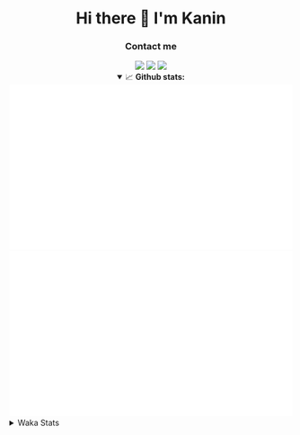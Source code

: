 <div align="center">
 <h1>Hi there 👋 I'm Kanin</h1>
 <h3>Contact me</h3>
 <a href="mailto:im@kanin.dev"><img src="https://img.shields.io/badge/gmail-%23D14836.svg?&style=for-the-badge&logo=gmail&logoColor=white"/></a>
 <a href="https://twitter.com/KaninDev"><img src="https://img.shields.io/badge/twitter-%231DA1F2.svg?&style=for-the-badge&logo=twitter&logoColor=white"/></a>
 <a href="https://www.linkedin.com/in/KaninDev"><img src="https://img.shields.io/badge/linkedin-%230077B5.svg?&style=for-the-badge&logo=linkedin&logoColor=white"/></a>
<details open>
  <summary>📈 <b>Github stats:</b></summary>
  <img src="https://github.com/Kanin/Kanin/blob/master/scripts/GitHubStats/generated/overview.svg"/>
  <img src="https://github.com/Kanin/Kanin/blob/master/scripts/GitHubStats/generated/languages.svg"/>
</details>
</div>

<details>
 <summary>Waka Stats</summary>

<!--START_SECTION:waka-->
![Profile Views](http://img.shields.io/badge/Profile%20Views-9-blue)

![Lines of code](https://img.shields.io/badge/From%20Hello%20World%20I%27ve%20Written-32760%20lines%20of%20code-blue)

**🐱 My Github Data** 

> 🏆 217 Contributions in the Year 2021
 > 
> 📦 35.8 kB Used in Github's Storage 
 > 
> 🚫 Not Opted to Hire
 > 
> 📜 11 Public Repositories 
 > 
> 🔑 5 Private Repositories  
 > 
**I'm an Early 🐤** 

```text
🌞 Morning    104 commits    ████░░░░░░░░░░░░░░░░░░░░░   18.41% 
🌆 Daytime    217 commits    █████████░░░░░░░░░░░░░░░░   38.41% 
🌃 Evening    117 commits    █████░░░░░░░░░░░░░░░░░░░░   20.71% 
🌙 Night      127 commits    █████░░░░░░░░░░░░░░░░░░░░   22.48%

```
📅 **I'm Most Productive on Monday** 

```text
Monday       127 commits    █████░░░░░░░░░░░░░░░░░░░░   22.48% 
Tuesday      86 commits     ███░░░░░░░░░░░░░░░░░░░░░░   15.22% 
Wednesday    96 commits     ████░░░░░░░░░░░░░░░░░░░░░   16.99% 
Thursday     62 commits     ██░░░░░░░░░░░░░░░░░░░░░░░   10.97% 
Friday       50 commits     ██░░░░░░░░░░░░░░░░░░░░░░░   8.85% 
Saturday     56 commits     ██░░░░░░░░░░░░░░░░░░░░░░░   9.91% 
Sunday       88 commits     ████░░░░░░░░░░░░░░░░░░░░░   15.58%

```


📊 **This Week I Spent My Time On** 

```text
⌚︎ Time Zone: America/New_York

💬 Programming Languages: 
Python                   15 hrs 35 mins      ███████████░░░░░░░░░░░░░░   47.22% 
HTML                     7 hrs 52 mins       ██████░░░░░░░░░░░░░░░░░░░   23.86% 
JavaScript               5 hrs 25 mins       ████░░░░░░░░░░░░░░░░░░░░░   16.46% 
CSS                      1 hr 44 mins        █░░░░░░░░░░░░░░░░░░░░░░░░   5.3% 
Docker                   1 hr                ░░░░░░░░░░░░░░░░░░░░░░░░░   3.07%

🔥 Editors: 
PyCharm                  32 hrs 56 mins      █████████████████████████   99.83% 
IntelliJ                 3 mins              ░░░░░░░░░░░░░░░░░░░░░░░░░   0.17%

🐱‍💻 Projects: 
nginx-ui                 29 hrs 33 mins      ██████████████████████░░░   89.57% 
Naila.py                 3 hrs 23 mins       ██░░░░░░░░░░░░░░░░░░░░░░░   10.26% 
Kanin                    3 mins              ░░░░░░░░░░░░░░░░░░░░░░░░░   0.17% 
Unknown Project          0 secs              ░░░░░░░░░░░░░░░░░░░░░░░░░   0.0%

💻 Operating System: 
Linux                    33 hrs              █████████████████████████   100.0%

```

**I Mostly Code in Python** 

```text
Python                   21 repos            ███████████████████░░░░░░   77.78% 
JavaScript               3 repos             ██░░░░░░░░░░░░░░░░░░░░░░░   11.11% 
Kotlin                   1 repo              █░░░░░░░░░░░░░░░░░░░░░░░░   3.7% 
HTML                     1 repo              █░░░░░░░░░░░░░░░░░░░░░░░░   3.7% 
Java                     1 repo              █░░░░░░░░░░░░░░░░░░░░░░░░   3.7%

```


**Timeline**

![Chart not found](https://raw.githubusercontent.com/Kanin/Kanin/master/charts/bar_graph.png) 


 Last Updated on 23/06/2021
<!--END_SECTION:waka-->
</details>
